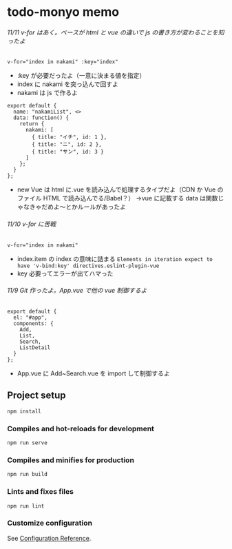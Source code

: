 # todo-monyo memo

###### 11/11 v-for はあく。ベースが html と vue の違いで js の書き方が変わることを知ったよ

`v-for="index in nakami" :key="index"`

- :key が必要だったよ（一意に決まる値を指定）
- index に nakami を突っ込んで回すよ
- nakami は js で作るよ

```
export default {
  name: "nakamiList", <>
  data: function() {
    return {
      nakami: [
        { title: "イチ", id: 1 },
        { title: "ニ", id: 2 },
        { title: "サン", id: 3 }
      ]
    };
  }
};
```

- new Vue は html に.vue を読み込んで処理するタイプだよ（CDN か Vue のファイル HTML で読み込んでる/Babel？）
  →vue に記載する data は関数じゃなきゃだめよ～とかルールがあったよ

###### 11/10 v-for に苦戦

`v-for="index in nakami"`

- index.item の index の意味に詰まる
  `Elements in iteration expect to have 'v-bind:key' directives.eslint-plugin-vue`
- key 必要ってエラーが出てハマった

###### 11/9 Git 作ったよ。App.vue で他の vue 制御するよ

```
export default {
  el: "#app",
  components: {
    Add,
    List,
    Search,
    ListDetail
  }
};
```

- App.vue に Add~Search.vue を import して制御するよ

## Project setup

```
npm install
```

### Compiles and hot-reloads for development

```
npm run serve
```

### Compiles and minifies for production

```
npm run build
```

### Lints and fixes files

```
npm run lint
```

### Customize configuration

See [Configuration Reference](https://cli.vuejs.org/config/).
